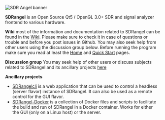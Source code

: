 ![SDR Angel banner](doc/img/sdrangel_banner.png)

**SDRangel** is an Open Source Qt5 / OpenGL 3.0+ SDR and signal analyzer frontend to various hardware.

**Wiki** most of the information and documentation related to SDRangel can be found in the [Wiki](https://github.com/f4exb/sdrangel/wiki). Please make sure to check it in case of questions or trouble and before you post issues in Github. You may also seek help from other users using the discussion group below. Before running the program make sure you read at least the [Home](https://github.com/f4exb/sdrangel/wiki) and [Quick Start](https://github.com/f4exb/sdrangel/wiki/Quick-start) pages.

**Discussion group** You may seek help of other users or discuss subjects related to SDRangel and its ancillary projects [here](https://groups.io/g/sdrangel)

**Ancillary projects**
  - [SDRangelcli](https://github.com/f4exb/sdrangelcli) is a web application that can be used to control a headless (server flavor) instance of SDRangel. It can also be used as a remote control for the GUI flavor.
  - [SDRangel-Docker](https://github.com/f4exb/sdrangel-docker) is a collection of Docker files and scripts to facilitate the build and run of SDRangel in a Docker container. Works for either the GUI (only on a Linux host) or the server.
